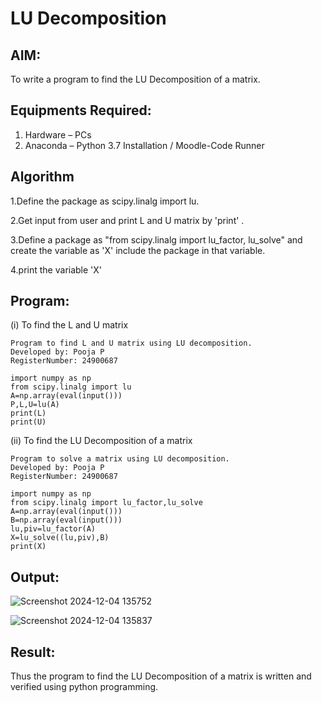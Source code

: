# LU Decomposition 

## AIM:
To write a program to find the LU Decomposition of a matrix.

## Equipments Required:
1. Hardware – PCs
2. Anaconda – Python 3.7 Installation / Moodle-Code Runner

## Algorithm
1.Define the package as scipy.linalg import lu.

2.Get input from user and print L and U matrix by 'print' .

3.Define a package as "from scipy.linalg import lu_factor, lu_solve" and create the variable as 'X' include the package in that variable.

4.print the variable 'X'

## Program:
(i) To find the L and U matrix
```
Program to find L and U matrix using LU decomposition.
Developed by: Pooja P
RegisterNumber: 24900687

import numpy as np
from scipy.linalg import lu
A=np.array(eval(input()))
P,L,U=lu(A)
print(L)
print(U)

```
(ii) To find the LU Decomposition of a matrix
```
Program to solve a matrix using LU decomposition.
Developed by: Pooja P
RegisterNumber: 24900687

import numpy as np
from scipy.linalg import lu_factor,lu_solve
A=np.array(eval(input()))
B=np.array(eval(input()))
lu,piv=lu_factor(A)
X=lu_solve((lu,piv),B)
print(X) 

```

## Output:

![Screenshot 2024-12-04 135752](https://github.com/user-attachments/assets/dd5d3629-ba48-4664-9775-265f46bc2d1f)

![Screenshot 2024-12-04 135837](https://github.com/user-attachments/assets/a3d181f7-4690-4649-8e6b-c10793f5d003)



## Result:
Thus the program to find the LU Decomposition of a matrix is written and verified using python programming.

